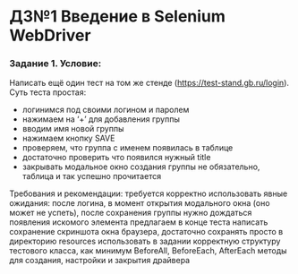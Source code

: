 # ДЗ№1 Введение в Selenium WebDriver
### Задание 1. Условие:
Написать ещё один тест на том же стенде (https://test-stand.gb.ru/login). Суть теста простая:
- логинимся под своими логином и паролем
- нажимаем на ‘+’ для добавления группы
- вводим имя новой группы
- нажимаем кнопку SAVE
- проверяем, что группа с именем появилась в таблице
- достаточно проверить что появился нужный title
- закрывать модальное окно создания группы не обязательно, таблица и так успешно прочитается

Требования и рекомендации:
требуется корректно использовать явные ожидания: после логина, в момент открытия модального окна (оно может не успеть), после сохранения группы нужно дождаться появления искомого элемента
предлагаем в конце теста написать сохранение скриншота окна браузера, достаточно сохранять просто в директорию resources
использовать в задании корректную структуру тестового класса, как минимум BeforeAll, BeforeEach, AfterEach методы для создания, настройки и закрытия драйвера




